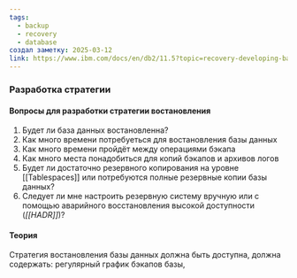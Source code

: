```yaml
---
tags:
  - backup
  - recovery
  - database
создал заметку: 2025-03-12
link: https://www.ibm.com/docs/en/db2/11.5?topic=recovery-developing-backup-strategy
---
```


### Разработка стратегии
#### Вопросы для разработки стратегии востановления
1. Будет ли база данных востановленна?
2. Как много времени потребуеться для востановления базы данных
3. Как много времени пройдёт между операциями бэкапа
4. Как много места понадобиться для копий бэкапов и архивов логов
5. Будет ли достаточно резервного копирования на уровне [[Tablespaces]] или потребуются полные резервные копии базы данных?
6. Следует ли мне настроить резервную систему вручную или с помощью аварийного восстановления высокой доступности (*[[HADR]]*)?

#### Теория
Стратегия востановления базы данных должна быть доступна, должна содержать: регулярный график бэкапов базы, 